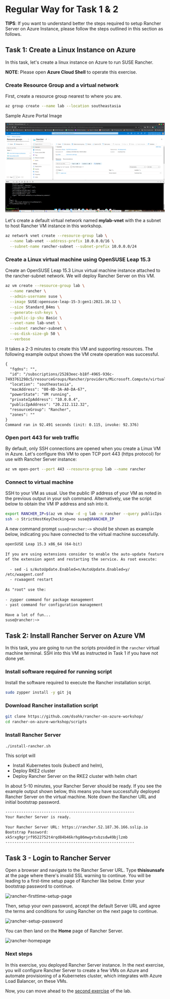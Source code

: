 # Regular Way for Task 1 & 2

**TIPS**: If you want to understand better the steps required to setup Rancher Server on Azure Instance, please follow the steps outlined in this section as follows.

## Task 1: Create a Linux Instance on Azure

In this task, let's create a linux instance on Azure to run SUSE Rancher.

**NOTE**: Please open **Azure Cloud Shell** to operate this exercise.

### Create Resource Group and a virtual network

First, create a resource group nearest to where you are.

```bash
az group create --name lab --location southeastasia
```

Sample Azure Portal Image

![exercise1-task1-1-create-resource-group-Rancher](images/exercise1-task1-1-create-resource-group-Rancher.png)

Let's create a default virtual network named **mylab-vnet** with the a subnet to host Rancher VM instance in this workshop.

```bash
az network vnet create --resource-group lab \
  --name lab-vnet --address-prefix 10.0.0.0/16 \
  --subnet-name rancher-subnet --subnet-prefix 10.0.0.0/24
```



### Create a Linux virtual machine using OpenSUSE Leap 15.3

Create an OpenSUSE Leap 15.3 Linux virtual machine instance attached to the rancher-subnet network. We will deploy Rancher Server on this VM.

```bash
az vm create --resource-group lab \
  --name rancher \
  --admin-username suse \
  --image SUSE:opensuse-leap-15-3:gen1:2021.10.12 \
  --size Standard_B4ms \
  --generate-ssh-keys \
  --public-ip-sku Basic \
  --vnet-name lab-vnet \
  --subnet rancher-subnet \
  --os-disk-size-gb 50 \
  --verbose 
```

It takes a 2-3 minutes to create this VM and supporting resources. The following example output shows the VM create operation was successful.

```
{
  "fqdns": "",
  "id": "/subscriptions/25283eec-b18f-4965-936c-7493761298c5/resourceGroups/Rancher/providers/Microsoft.Compute/virtualMachines/rancher",
  "location": "southeastasia",
  "macAddress": "00-0D-3A-A0-DA-67",
  "powerState": "VM running",
  "privateIpAddress": "10.0.0.4",
  "publicIpAddress": "20.212.112.32",
  "resourceGroup": "Rancher",
  "zones": ""
}
Command ran in 92.491 seconds (init: 0.115, invoke: 92.376)
```



### Open port 443 for web traffic

By default, only SSH connections are opened when you create a Linux VM in Azure.  Let's configure this VM to open TCP port 443 (https protocol) for use with Rancher Server instance:

```bash
az vm open-port --port 443 --resource-group lab --name rancher
```



### Connect to virtual machine

SSH to your VM as usual. Use the public IP address of your VM as noted in the previous output in your ssh command. Alternatively, use the script below to obtain the VM IP address and ssh into it.

```bash
export RANCHER_IP=$(az vm show -d -g lab -n rancher --query publicIps -o tsv)
ssh -o StrictHostKeyChecking=no suse@$RANCHER_IP
```

A new command prompt `suse@rancher:~>` should be shown as example below, indicating you have connected to the virtual machine successfully.

```
openSUSE Leap 15.3 x86_64 (64-bit)

If you are using extensions consider to enable the auto-update feature
of the extension agent and restarting the service. As root execute:

  - sed -i s/AutoUpdate.Enabled=n/AutoUpdate.Enabled=y/ /etc/waagent.conf
  - rcwaagent restart

As "root" use the:

- zypper command for package management
- yast command for configuration management

Have a lot of fun...
suse@rancher:~>
```



## Task 2: Install Rancher Server on Azure VM

In this task, you are going to run the scripts provided in the `rancher` virtual machine terminal. SSH into this VM as instructed in Task 1 if you have not done yet.

### Install software required for running script

Install the software required to execute the Rancher installation script.

```bash
sudo zypper install -y git jq
```

### Download Rancher installation script

```bash
git clone https://github.com/dsohk/rancher-on-azure-workshop/
cd rancher-on-azure-workshop/scripts
```

### Install Rancher Server

```bash
./install-rancher.sh
```

This script will

* Install Kubernetes tools (kubectl and helm),
* Deploy RKE2 cluster
* Deploy Rancher Server on the RKE2 cluster with helm chart

In about 5-10 minutes, your Rancher Server should be ready. If you see the example output shown below, this means you have successfully deployed Rancher Server on the virtual machine. Note down the Rancher URL and initial bootstrap password.

```
---------------------------------------------------------
Your Rancher Server is ready.

Your Rancher Server URL: https://rancher.52.187.36.166.sslip.io
Bootstrap Password: xk5rxg9grjrf9522752t4rqd84b46krhg86mwgvtvbzsdw49bjlzmb
---------------------------------------------------------
```



## Task 3 - Login to Rancher Server

Open a browser and navigate to the Rancher Server URL. Type **thisisunsafe** at the page where there's invalid SSL warning to continue. You will be leading to a first-time setup page of Rancher like below. Enter your bootstrap password to continue.

![rancher-firsttime-setup-page](./images/rancher-firsttime-setup-page.png)

Then, setup your own password, accept the default Server URL and agree the terms and conditions for using Rancher on the next page to continue.

![rancher-setup-password](./images/rancher-setup-password.png)

You can then land on the **Home** page of Rancher Server.

![rancher-homepage](./images/rancher-homepage.png)



### Next steps

In this exercise, you deployed Rancher Server instance. In the next exercise, you will configure Rancher Server to create a few VMs on Azure and automate provisioning of a Kubernetes cluster, which integrates with Azure Load Balancer, on these VMs.

Now, you can move ahead to the [second exercise](./02-Provision-Kubernetes.md) of the lab.